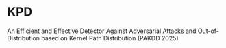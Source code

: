# KPD
An Efficient and Effective Detector Against Adversarial Attacks and Out-of-Distribution based on Kernel Path Distribution (PAKDD 2025)
